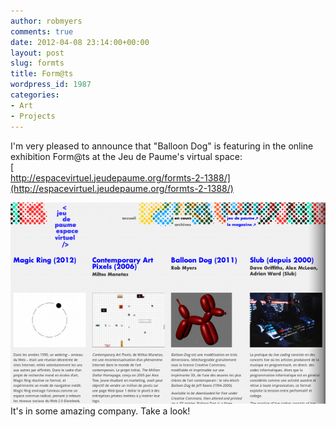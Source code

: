 ```yaml
---
author: robmyers
comments: true
date: 2012-04-08 23:14:00+00:00
layout: post
slug: formts
title: Form@ts
wordpress_id: 1987
categories:
- Art
- Projects
---
```


I'm very pleased to announce that "Balloon Dog" is featuring in the online exhibition Form@ts at the Jeu de Paume's virtual space:  
[  
http://espacevirtuel.jeudepaume.org/formts-2-1388/](http://espacevirtuel.jeudepaume.org/formts-2-1388/)  
  
![formats](/assets/formats.png)It's in some amazing company. Take a look!  


  





